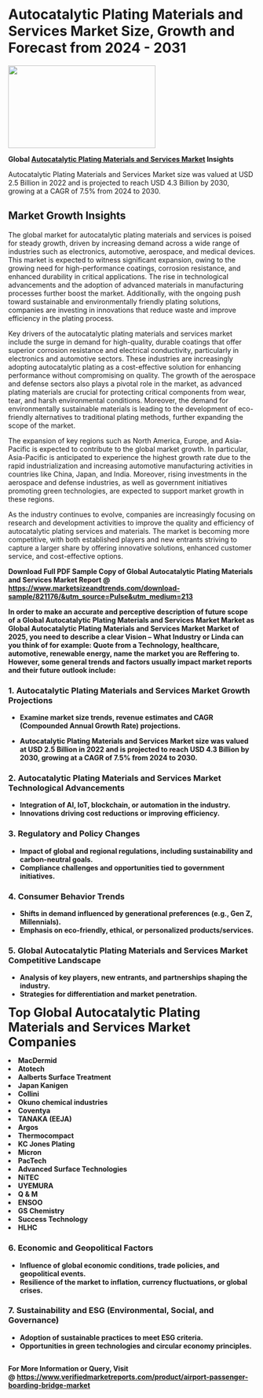 <H1>Autocatalytic Plating Materials and Services Market Size, Growth and Forecast from 2024 - 2031</H1><img class="aligncenter size-medium wp-image-584254" src="https://thirdeyenews.in/wp-content/uploads/2024/09/Global-Market-Research-300x168.jpeg" alt="" width="300" height="168" /><p><strong>Global&nbsp;<a href="https://www.marketsizeandtrends.com/download-sample/821176/&amp;utm_source=Pulse&amp;utm_medium=213">Autocatalytic Plating Materials and Services Market</a> Insights</strong></p><p>Autocatalytic Plating Materials and Services Market size was valued at USD 2.5 Billion in 2022 and is projected to reach USD 4.3 Billion by 2030, growing at a CAGR of 7.5% from 2024 to 2030.</p><p><h2>Market Growth Insights</h2> <p>The global market for autocatalytic plating materials and services is poised for steady growth, driven by increasing demand across a wide range of industries such as electronics, automotive, aerospace, and medical devices. This market is expected to witness significant expansion, owing to the growing need for high-performance coatings, corrosion resistance, and enhanced durability in critical applications. The rise in technological advancements and the adoption of advanced materials in manufacturing processes further boost the market. Additionally, with the ongoing push toward sustainable and environmentally friendly plating solutions, companies are investing in innovations that reduce waste and improve efficiency in the plating process.</p> <p><strong></strong></p> <p>Key drivers of the autocatalytic plating materials and services market include the surge in demand for high-quality, durable coatings that offer superior corrosion resistance and electrical conductivity, particularly in electronics and automotive sectors. These industries are increasingly adopting autocatalytic plating as a cost-effective solution for enhancing performance without compromising on quality. The growth of the aerospace and defense sectors also plays a pivotal role in the market, as advanced plating materials are crucial for protecting critical components from wear, tear, and harsh environmental conditions. Moreover, the demand for environmentally sustainable materials is leading to the development of eco-friendly alternatives to traditional plating methods, further expanding the scope of the market.</p> <p>The expansion of key regions such as North America, Europe, and Asia-Pacific is expected to contribute to the global market growth. In particular, Asia-Pacific is anticipated to experience the highest growth rate due to the rapid industrialization and increasing automotive manufacturing activities in countries like China, Japan, and India. Moreover, rising investments in the aerospace and defense industries, as well as government initiatives promoting green technologies, are expected to support market growth in these regions.</p> <p>As the industry continues to evolve, companies are increasingly focusing on research and development activities to improve the quality and efficiency of autocatalytic plating services and materials. The market is becoming more competitive, with both established players and new entrants striving to capture a larger share by offering innovative solutions, enhanced customer service, and cost-effective options.</p> <p><strong></p><p><span class=""><strong>Download Full PDF Sample Copy of Global Autocatalytic Plating Materials and Services Market Report</strong> @ <a href="https://www.marketsizeandtrends.com/download-sample/821176/&amp;utm_source=Pulse&amp;utm_medium=213" target="_blank">https://www.marketsizeandtrends.com/download-sample/821176/&amp;utm_source=Pulse&amp;utm_medium=213</a></span></p><p>In order to make an accurate and perceptive description of future scope of a Global&nbsp;Autocatalytic Plating Materials and Services Market Market as Global&nbsp;Autocatalytic Plating Materials and Services Market Market of 2025, you need to describe a clear Vision &ndash; What Industry or Linda can you think of for example: Quote from a Technology, healthcare, automotive, renewable energy, name the market you are Reffering to. However, some general trends and factors usually impact market reports and their future outlook include:</p><h3>1.&nbsp;<strong>Autocatalytic Plating Materials and Services Market Growth Projections</strong></h3><ul><li>Examine market size trends, revenue estimates and CAGR (Compounded Annual Growth Rate) projections.</li><li><p>Autocatalytic Plating Materials and Services Market size was valued at USD 2.5 Billion in 2022 and is projected to reach USD 4.3 Billion by 2030, growing at a CAGR of 7.5% from 2024 to 2030.</p></li></ul><h3>2.&nbsp;<strong>Autocatalytic Plating Materials and Services Market Technological Advancements</strong></h3><ul><li>Integration of AI, IoT, blockchain, or automation in the industry.</li><li>Innovations driving cost reductions or improving efficiency.</li></ul><h3>3.&nbsp;<strong>Regulatory and Policy Changes</strong></h3><ul><li>Impact of global and regional regulations, including sustainability and carbon-neutral goals.</li><li>Compliance challenges and opportunities tied to government initiatives.</li></ul><h3>4.&nbsp;<strong>Consumer Behavior Trends</strong></h3><ul><li>Shifts in demand influenced by generational preferences (e.g., Gen Z, Millennials).</li><li>Emphasis on eco-friendly, ethical, or personalized products/services.</li></ul><h3>5.&nbsp;<strong>Global Autocatalytic Plating Materials and Services Market Competitive Landscape</strong></h3><ul><li>Analysis of key players, new entrants, and partnerships shaping the industry.</li><li>Strategies for differentiation and market penetration.</li></ul><p data-pm-slice="1 1 []"><span style="color: inherit; font-family: inherit; font-size: 25px;">Top Global Autocatalytic Plating Materials and Services Market Companies</span></p><div class="" data-test-id=""><p><li>MacDermid</li><li> Atotech</li><li> Aalberts Surface Treatment</li><li> Japan Kanigen</li><li> Collini</li><li> Okuno chemical industries</li><li> Coventya</li><li> TANAKA (EEJA)</li><li> Argos</li><li> Thermocompact</li><li> KC Jones Plating</li><li> Micron</li><li> PacTech</li><li> Advanced Surface Technologies</li><li> NiTEC</li><li> UYEMURA</li><li> Q & M</li><li> ENSOO</li><li> GS Chemistry</li><li> Success Technology</li><li> HLHC</li></p></div><h3>6.&nbsp;<strong>Economic and Geopolitical Factors</strong></h3><ul><li>Influence of global economic conditions, trade policies, and geopolitical events.</li><li>Resilience of the market to inflation, currency fluctuations, or global crises.</li></ul><h3>7.&nbsp;<strong>Sustainability and ESG (Environmental, Social, and Governance)</strong></h3><ul><li>Adoption of sustainable practices to meet ESG criteria.</li><li>Opportunities in green technologies and circular economy principles.</li></ul><h2><strong style="font-size: 14px;">For More Information or Query, Visit @&nbsp;</strong><a style="background-color: #ffffff; font-size: 14px;" href="https://www.marketsizeandtrends.com/report/autocatalytic-plating-materials-and-services-market/" target="_blank">https://www.verifiedmarketreports.com/product/airport-passenger-boarding-bridge-market</a></h2>
